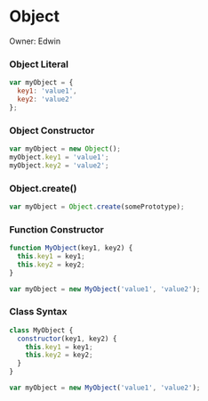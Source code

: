 # Object

Owner: Edwin

### **Object Literal**

```jsx
var myObject = {
  key1: 'value1',
  key2: 'value2'
};
```

### **Object Constructor**

```jsx
var myObject = new Object();
myObject.key1 = 'value1';
myObject.key2 = 'value2';
```

### **Object.create()**

```jsx
var myObject = Object.create(somePrototype);
```

### **Function Constructor**

```jsx
function MyObject(key1, key2) {
  this.key1 = key1;
  this.key2 = key2;
}

var myObject = new MyObject('value1', 'value2');
```

### **Class Syntax**

```jsx
class MyObject {
  constructor(key1, key2) {
    this.key1 = key1;
    this.key2 = key2;
  }
}

var myObject = new MyObject('value1', 'value2');
```